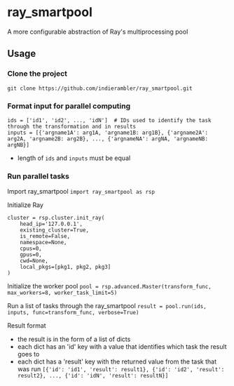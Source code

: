 # ray_smartpool
A more configurable abstraction of Ray's multiprocessing pool

## Usage
### Clone the project
```git clone https://github.com/indierambler/ray_smartpool.git```

### Format input for parallel computing
```
ids = ['id1', 'id2', ..., 'idN']  # IDs used to identify the task through the transformation and in results
inputs = [{'argname1A': arg1A, 'argname1B: arg1B}, {'argname2A': arg2A, 'argname2B: arg2B}, ..., {'argnameNA': argNA, 'argnameNB: argNB}]
```
- length of ```ids``` and ```inputs``` must be equal

### Run parallel tasks
Import ray_smartpool
```import ray_smartpool as rsp```

Initialize Ray
```
cluster = rsp.cluster.init_ray(
    head_ip='127.0.0.1',
    existing_cluster=True,
    is_remote=False,
    namespace=None,
    cpus=0,
    gpus=0,
    cwd=None,
    local_pkgs=[pkg1, pkg2, pkg3]
)
```

Initialize the worker pool
```pool = rsp.advanced.Master(transform_func, max_workers=8, worker_task_limit=5)```

Run a list of tasks through the ray_smartpool
```result = pool.run(ids, inputs, func=transform_func, verbose=True)```

Result format
- the result is in the form of a list of dicts
- each dict has an 'id' key with a value that identifies which task the result goes to
- each dict has a 'result' key with the returned value from the task that was run
```[{'id': 'id1', 'result': result1}, {'id': 'id2', 'result': result2}, ..., {'id': 'idN', 'result': resultN}]```